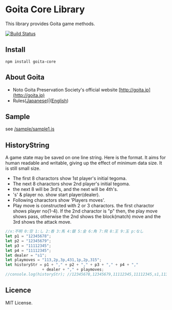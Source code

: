 Goita Core Library
===
This library provides Goita game methods.

[![Build Status](https://travis-ci.org/Goita/goita-core-js.svg?branch=master)](https://travis-ci.org/Goita/goita-core-js)

Install
---
```
npm install goita-core
```

About Goita
---
- Noto Goita Preservation Society's official website [http://goita.jp](http://goita.jp)
- Rules([Japanese](http://goita.jp/rule/))|([English](https://www.pagat.com/climbing/goita.html))

Sample
---
see [/sample/sample1.js](./sample/sample1.js)

HistoryString
---

A game state may be saved on one line string. Here is the format.
It aims for human readable and writable, giving up the effect of minimum data size. It is still small size. 

- The first 8 charactors show 1st player's initial tegoma.
- The next 8 charactors show 2nd player's initial tegoma.
- the next 8 will be 3rd's, and the next will be 4th's.
- 's' & player no. show start player(dealer).
- Following charactors show 'Players moves'.
- Play move is constructed with 2 or 3 charactors. the first charactor shows player no(1-4). If the 2nd charactor is "p" then, the play move shows pass, otherwise the 2nd shows the block(match) move and the 3rd shows the attack move.


```javascript
//x:不明 0:空 1:し 2:香 3:馬 4:銀 5:金 6:角 7:飛 8:王 9:玉 p:なし
let p1 = "12345678";
let p2 = "12345679";
let p3 = "11112345";
let p4 = "11112345";
let dealer = "s1";
let playmoves = "113,2p,3p,431,1p,2p,315";
let historyStr = p1 + "," + p2 + "," + p3 + "," + p4 + "," 
                + dealer + "," + playmoves;
//console.log(historyStr); //12345678,12345679,11112345,11112345,s1,113,2p,3p,431,1p,2p,315
```

Licence
---
MIT License.

